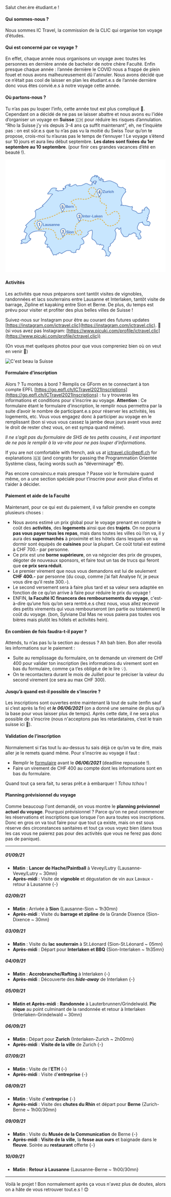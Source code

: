 Salut cher.ère étudiant.e !

#### Qui sommes-nous ?

Nous sommes IC Travel, la commission de la CLIC qui organise ton voyage d’études.

#### Qui est concerné par ce voyage ?

En effet, chaque année nous organisons un voyage avec toutes les personnes en dernière année de bachelor de notre chère Faculté. Enfin presque chaque année : l’année dernière le COVID nous a frappé de plein fouet et nous avons malheureusement dû l'annuler. Nous avons décidé que ce n’était pas cool de laisser en plan les étudiant.e.s de l’année dernière donc vous êtes convié.e.s à notre voyage cette année. 

#### Où partons-nous ?

Tu n’as pas pu louper l’info, cette année tout est plus compliqué 🦠. Cependant on a décidé de ne pas se laisser abattre et nous avons eu l’idée d’organiser un voyage en **Suisse** 🇨🇭 pour réduire les risques d’annulation. “Rho la Suisse j’y vis depuis 3-4 ans ça suffit maintenant”, eh, ne t’inquiète pas : on est sûr.e.s que tu n’as pas vu la moitié du Swiss Tour qu’on te propose, crois-moi tu n’auras pas le temps de t’ennuyer ! Le voyage s’étend sur 10 jours et aura lieu début septembre. **Les dates sont fixées du 1er septembre au 10 septembre**. (pour finir ces grandes vacances d’été en beauté !).

![Carte voyage IC Travel](assets_ic-travel/ictravel_carte.png)

#### Activités

Les activités que nous préparons sont tantôt visites de vignobles, randonnées et lacs souterrains entre Lausanne et Interlaken, tantôt visite de barrage, Zipline et kayaking entre Sion et Berne. De plus, du temps est prévu pour visiter et profiter des plus belles villes de Suisse !

Suivez-nous sur Instagram pour être au courant des futures updates [https://instagram.com/ictravel.clic](https://instagram.com/ictravel.clic). 📸 (si vous avez pas Instagram: [https://www.picuki.com/profile/ictravel.clic](https://www.picuki.com/profile/ictravel.clic))

(On vous met quelques photos pour que vous compreniez bien où on veut en venir 👀)

![C'est beau la Suisse](assets_ic-travel/images_suisse_form.png)

#### Formulaire d’inscription

Alors ? Tu montes à bord ? Remplis ce GForm en te connectant à ton compte EPFL [https://go.epfl.ch/ICTravel2021Inscriptions](https://go.epfl.ch/ICTravel2021Inscriptions) : tu y trouveras les informations et conditions pour s’inscrire au voyage. 
**Attention** : Ce formulaire étant le formulaire d’inscription, le remplir nous permettra par la suite d’avoir le nombre de participant.e.s pour réserver les activités, les logements, etc. Vous vous engagez donc à participer au voyage en le remplissant (bon si vous vous cassez la jambe deux jours avant vous avez le droit de rester chez vous, on est sympa quand même).

_Il ne s’agit pas du formulaire de SHS de tes petits cousins, il est important de ne pas le remplir à la va-vite pour ne pas louper d’informations._

If you are not comfortable with french, ask us at [ictravel.clic@epfl.ch](mailto:ictravel.clic@epfl.ch) for explanations 🇬🇧 (and congrats for passing the Programmation Orientée Système class, facing words such as “déverminage” 😳).

Pas encore convaincu.e mais presque ? Passe voir le formulaire quand même, on a une section spéciale pour t’inscrire pour avoir plus d’infos et t’aider à décider.

#### Paiement et aide de la Faculté

Maintenant, pour ce qui est du paiement, il va falloir prendre en compte plusieurs choses :
* Nous avons estimé un prix global pour le voyage prenant en compte le coût des **activités**, des **logements** ainsi que des **trajets**. On ne pourra **pas vous payer tous les repas**, mais dans toutes les villes où l’on va, il y aura des **supermarchés** à proximité et les hôtels dans lesquels on va dormir sont équipés de **cuisines** pour la plupart. Ce coût total est estimé à CHF 700.- par personne.
* Ce prix est une **borne supérieure**, on va négocier des prix de groupes, dégoter de nouveaux sponsors, et faire tout un tas de trucs qui feront que **ce prix sera réduit**.
* Le premier virement que nous vous demandons est lui de seulement **CHF 400.-** par personne (du coup, comme j’ai fait Analyse IV, je peux vous dire qu’il reste 300.-).
* Le second versement sera à faire plus tard et sa valeur sera adaptée en fonction de ce qu’on arrive à faire pour réduire le prix du voyage !
* ENFIN, **la Faculté IC financera des remboursements du voyage**, c'est-à-dire qu’une fois qu’on sera rentré.e.s chez nous, vous allez recevoir des petits virements qui vous rembourseront (en partie ou totalement) le coût du voyage. (bon, Sylviane Dal Mas ne vous paiera pas toutes vos bières mais plutôt les hôtels et activités hein).

#### En combien de fois faudra-t-il payer ?

Attends, tu n’as pas lu la section au dessus ? Ah bah bien. Bon aller revoilà les informations sur le paiement :
* Suite au remplissage du formulaire, on te demande un virement de CHF 400 pour valider ton inscription (les informations du virement sont en bas du formulaire, comme ça t’es obligé.e de le lire 💡).
* On te recontactera durant le mois de Juillet pour te préciser la valeur du second virement (ce sera au max CHF 300).

#### Jusqu’à quand est-il possible de s’inscrire ?

Les inscriptions sont ouvertes entre maintenant là tout de suite (enfin sauf si c’est après la fin) et **_le 06/06/2021_** (on a donné une semaine de plus qu'à la base pour vous laisser plus de temps). Après cette date, il ne sera plus possible de s’inscrire (nous n'acceptons pas les retardataires, c’est le train suisse ici 🚂).

#### Validation de l’inscription

Normalement si t’as tout lu au-dessus tu sais déjà ce qu’on va te dire, mais aller je le remets quand même. Pour s’inscrire au voyage il faut :
* Remplir le [formulaire](https://go.epfl.ch/ICTravel2021Inscriptions) avant le **_06/06/2021_** (deadline repoussée !).
* Faire un virement de CHF 400 au compte dont les informations sont en bas du formulaire.

Quand tout ça sera fait, tu seras prêt.e à embarquer ! _Tchou tchou_ !

#### Planning prévisionnel du voyage

Comme beaucoup l'ont demandé, on vous montre le **planning prévionnel actuel du voyage**. Pourquoi prévisionnel ? Parce qu'on ne peut commencer les réservations et inscriptions que lorsque l'on aura toutes vos inscriptions. Donc en gros on va tout faire pour que tout ça existe, mais on est sous réserve des circonstances sanitaires et tout ça vous voyez bien (dans tous les cas vous ne paierez pas pour des activités que vous ne ferez pas donc pas de panique).

***

##### 01/09/21
  * **Matin**       : **Lancer de Hache/Paintball** à Vevey/Lutry {Lausanne-Vevey/Lutry ~ 30mn}
  * **Après-midi**  : Visite de **vignoble** et dégustation de vin aux Lavaux - retour à Lausanne {-}

##### 02/09/21
  * **Matin**       : Arrivée à **Sion** {Lausanne-Sion ~ 1h30mn}
  * **Après-midi**  : Visite du **barrage et zipline** de la Grande Dixence {Sion-Dixence ~ 30mn}

##### 03/09/21
  * **Matin**         : Visite du **lac souterrain** à St.Léonard {Sion-St.Léonard ~ 05mn}
  * **Après-midi**    : Départ pour **Interlaken et BBQ** {Sion-Interlaken ~ 1h35mn}

##### 04/09/21
  * **Matin**         : **Accrobranche/Rafting** à Interlaken {-}
  * **Après-midi**    : Découverte des **_hide-away_** de Interlaken {-}

##### 05/09/21
  * **Matin et Après-midi** : **Randonnée** à Lauterbrunnen/Grindelwald. **Pic nique** au point culminant de la randonnée et retour à Interlaken {Interlaken-Grindelwald ~ 30mn}

##### 06/09/21
  * **Matin**         : Départ pour **Zurich** {Interlaken-Zurich ~ 2h00mn}
  * **Après-midi**    : **Visite de la ville** de Zurich {-}

##### 07/09/21
  * **Matin**         : Visite de l'**ETH** {-}
  * **Après-midi**    : Visite d'**entreprise** {-}

##### 08/09/21
 * **Matin**          : Visite d'**entreprise** {-}
 * **Après-midi**     : Visite des **chutes du Rhin** et départ pour **Berne** {Zurich-Berne ~ 1h00/30mn}

##### 09/09/21
  * **Matin**         : Visite du **Musée de la Communication** de Berne {-}
  * **Après-midi**    : **Visite de la ville**, la **fosse aux ours** et baignade dans le **fleuve**. Soirée au **restaurant** offerte {-}

##### 10/09/21
  * **Matin**         : **Retour à Lausanne** {Lausanne-Berne ~ 1h00/30mn} 

***
Voilà le projet ! Bon normalement après ça vous n'avez plus de doutes, alors on a hâte de vous retrouver tout.e.s ! 😊
